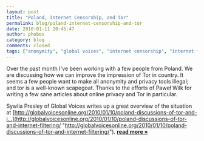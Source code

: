 ```yaml
---
layout: post
title: "Poland, Internet Censorship, and Tor"
permalink: blog/poland-internet-censorship-and-tor
date: 2010-01-11 20:45:47
author: phobos
category: blog
comments: closed
tags: ["anonymity", "global voices", "internet censorship", "internet freedom", "law enforcement", "poland", "privacy"]
---
```


Over the past month I've been working with a few people from Poland. We are discussing how we can improve the impression of Tor in country. It seems a few people want to make all anonymity and privacy tools illegal; and tor is a well-known scapegoat. Thanks to the efforts of Paweł Wilk for writing a few sane articles about online privacy and Tor in particular.

Sywlia Presley of Global Voices writes up a great overview of the situation at [http://globalvoicesonline.org/2010/01/10/poland-discussions-of-tor-and-i...](http://globalvoicesonline.org/2010/01/10/poland-discussions-of-tor-and-internet-filtering/ "http://globalvoicesonline.org/2010/01/10/poland-discussions-of-tor-and-internet-filtering/"). [**read more »**](https://blog.torproject.org/blog/poland-internet-censorship-and-tor)
